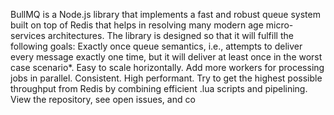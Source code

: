 BullMQ is a Node.js library that implements a fast and robust queue system built on top of Redis that helps in resolving many modern age micro-services architectures.
The library is designed so that it will fulfill the following goals:
Exactly once queue semantics, i.e., attempts to deliver every message exactly one time, but it will deliver at least once in the worst case scenario*.
Easy to scale horizontally. Add more workers for processing jobs in parallel.
Consistent.
High performant. Try to get the highest possible throughput from Redis by combining efficient .lua scripts and pipelining.
View the repository, see open issues, and co
